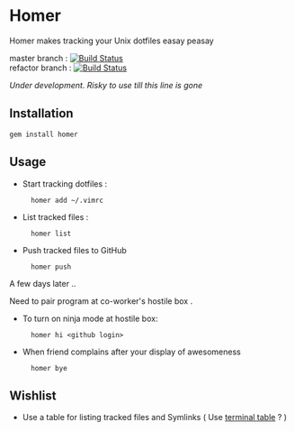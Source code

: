 # Homer


Homer makes tracking your Unix dotfiles easay peasay

master branch : [![Build Status](https://travis-ci.org/emilsoman/homer.png?branch=master)](https://travis-ci.org/emilsoman/homer)  
refactor branch : [![Build Status](https://travis-ci.org/emilsoman/homer.png?branch=refactor)](https://travis-ci.org/emilsoman/homer)

*Under development. Risky to use till this line is gone*

## Installation

    gem install homer
## Usage

- Start tracking dotfiles :

        homer add ~/.vimrc
- List tracked files :

        homer list
- Push tracked files to GitHub

        homer push

A few days later ..

Need to pair program at co-worker's hostile box .

- To turn on ninja mode at hostile box:

        homer hi <github login>
- When friend complains after your display of awesomeness

        homer bye
        
## Wishlist
- Use a table for listing tracked files and Symlinks ( Use [terminal table](https://github.com/visionmedia/terminal-table) ? )
